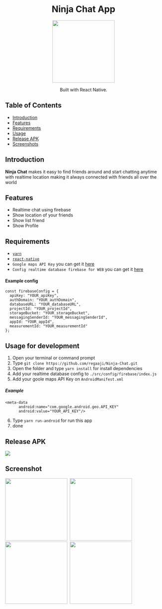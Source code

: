 <h1 align="center">Ninja Chat App</h1>
<p align="center">
  <img src="ReactNativeMaps/android/app/src/main/res/mipmap-xxxhdpi/ic_launcher.png" width="200">
</p>
<p align="center">
  Built with React Native.
</p>


## Table of Contents

- [Introduction](#introduction)
- [Features](#features)
- [Requirements](#requirements)
- [Usage](#usage-for-development)
- [Release APK](#release-apk)
- [Screenshots](#screenshots)

## Introduction
<b>Ninja Chat</b> makes it easy to find friends around and start chatting anytime with realtime location making it always connected with friends all over the world


## Features

* Realtime chat using firebase
* Show location of your friends
* Show list friend
* Show Profile

## Requirements
* [`yarn`](https://yarnpkg.com/getting-started/install)
* [`react-native`](https://facebook.github.io/react-native/docs/getting-started)
* `Google maps API Key` you can get it [here](https://developers.google.com/maps/documentation/javascript/get-api-key)
* `Config realtime database firebase for WEB` you can get it [here](https://firebase.google.com/)
#### Example config
```
const firebaseConfig = {
  apiKey: "YOUR_apiKey",
  authDomain: "YOUR_authDomain",
  databaseURL: "YOUR_databaseURL",
  projectId: "YOUR_projectId",
  storageBucket: "YOUR_storageBucket",
  messagingSenderId: "YOUR_messagingSenderId",
  appId: "YOUR_appId",
  measurementId: "YOUR_measurementId"
};
```
## Usage for development
1. Open your terminal or command prompt
2. Type `git clone https://github.com/regaaji/Ninja-Chat.git`
3. Open the folder and type `yarn install` for install dependencies
4. Add your realtime database config to `./src/config/firebase/index.js`
5. Add your goole maps API Key on `AndroidManifest.xml`
##### Example
  ```
  <meta-data
        android:name="com.google.android.geo.API_KEY"
        android:value="YOUR_API_KEY"/>
  ```
6. Type `yarn run-android` for run this app
7. done

## Release APK
<a href="https://drive.google.com/file/d/1Wu8WG57CY2Ia8_VjxKSrLbaMx5FzF4T6/view?usp=sharing">
  <img src="https://img.shields.io/badge/Download%20on%20the-Google%20Drive-blue.svg?style=popout&logo=google-drive"/>
</a>


## Screenshot 


<kbd>
<img src="ReactNativeMaps/screenshot/splash.jpg" width="200">
</kbd>

<kbd>
<img src="ReactNativeMaps/screenshot/login.jpg" width="200">
</kbd>

<kbd>
<img src="ReactNativeMaps/screenshot/map.jpg" width="200">
</kbd>

<kbd>
<img src="ReactNativeMaps/screenshot/chat.jpg" width="200">
</kbd>
